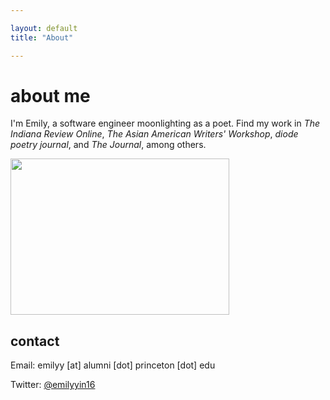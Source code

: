 ```yaml
---

layout: default
title: "About"

---
```


# about me 

I'm Emily, a software engineer moonlighting as a poet. Find my work in *The Indiana Review Online*, *The Asian American Writers' Workshop*, *diode poetry journal*, and *The Journal*, among others.

<img src="https://user-images.githubusercontent.com/42743056/85963430-a8ad3780-b983-11ea-878e-8ca8f5698996.jpg" width="350" height="250" />


## contact

Email: emilyy [at] alumni [dot] princeton [dot] edu

Twitter: [@emilyyin16](https://twitter.com/emilyyin16)

